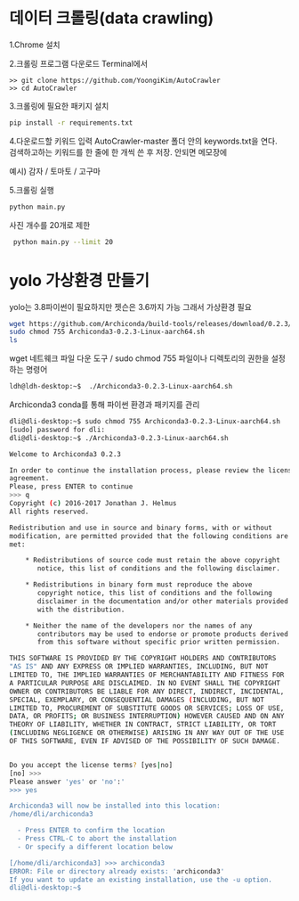 # 데이터 크롤링(data crawling)
1.Chrome 설치

2.크롤링 프로그램 다운로드
Terminal에서
~~~ blsh
>> git clone https://github.com/YoongiKim/AutoCrawler
>> cd AutoCrawler
~~~

3.크롤링에 필요한 패키지 설치
~~~ bash
pip install -r requirements.txt
~~~


4.다운로드할 키워드 입력
AutoCrawler-master 폴더 안의 keywords.txt을 연다.     
검색하고하는 키워드를 한 줄에 한 개씩 쓴 후 저장. 
안되면 메모장에

예시)
감자 /
토마토 /
고구마

5.크롤링 실행
~~~ bash
python main.py
~~~
사진 개수를 20개로 제한
~~~ bash
 python main.py --limit 20
~~~


# yolo 가상환경 만들기
yolo는 3.8파이썬이 필요하지만 젯슨은 3.6까지 가능 그래서 가상환경 필요

~~~ bash
wget https://github.com/Archiconda/build-tools/releases/download/0.2.3/Archiconda3-0.2.3-Linux-aarch64.sh
sudo chmod 755 Archiconda3-0.2.3-Linux-aarch64.sh
ls
~~~
wget 네트웨크 파일 다운 도구 / sudo chmod 755 파일이나 디렉토리의 권한을 설정하는 명령어


~~~ bash
ldh@ldh-desktop:~$  ./Archiconda3-0.2.3-Linux-aarch64.sh
~~~~
Archiconda3 conda를 통해 파이썬 환경과 패키지를 관리


~~~ bash
dli@dli-desktop:~$ sudo chmod 755 Archiconda3-0.2.3-Linux-aarch64.sh
[sudo] password for dli: 
dli@dli-desktop:~$ ./Archiconda3-0.2.3-Linux-aarch64.sh 
~~~
~~~bash
Welcome to Archiconda3 0.2.3

In order to continue the installation process, please review the license
agreement.
Please, press ENTER to continue
>>> q
Copyright (c) 2016-2017 Jonathan J. Helmus
All rights reserved.

Redistribution and use in source and binary forms, with or without
modification, are permitted provided that the following conditions are
met:

    * Redistributions of source code must retain the above copyright
       notice, this list of conditions and the following disclaimer.

    * Redistributions in binary form must reproduce the above
       copyright notice, this list of conditions and the following
       disclaimer in the documentation and/or other materials provided
       with the distribution.

    * Neither the name of the developers nor the names of any
       contributors may be used to endorse or promote products derived
       from this software without specific prior written permission.

THIS SOFTWARE IS PROVIDED BY THE COPYRIGHT HOLDERS AND CONTRIBUTORS
"AS IS" AND ANY EXPRESS OR IMPLIED WARRANTIES, INCLUDING, BUT NOT
LIMITED TO, THE IMPLIED WARRANTIES OF MERCHANTABILITY AND FITNESS FOR
A PARTICULAR PURPOSE ARE DISCLAIMED. IN NO EVENT SHALL THE COPYRIGHT
OWNER OR CONTRIBUTORS BE LIABLE FOR ANY DIRECT, INDIRECT, INCIDENTAL,
SPECIAL, EXEMPLARY, OR CONSEQUENTIAL DAMAGES (INCLUDING, BUT NOT
LIMITED TO, PROCUREMENT OF SUBSTITUTE GOODS OR SERVICES; LOSS OF USE,
DATA, OR PROFITS; OR BUSINESS INTERRUPTION) HOWEVER CAUSED AND ON ANY
THEORY OF LIABILITY, WHETHER IN CONTRACT, STRICT LIABILITY, OR TORT
(INCLUDING NEGLIGENCE OR OTHERWISE) ARISING IN ANY WAY OUT OF THE USE
OF THIS SOFTWARE, EVEN IF ADVISED OF THE POSSIBILITY OF SUCH DAMAGE.


Do you accept the license terms? [yes|no]
[no] >>> 
Please answer 'yes' or 'no':'
>>> yes

Archiconda3 will now be installed into this location:
/home/dli/archiconda3

  - Press ENTER to confirm the location
  - Press CTRL-C to abort the installation
  - Or specify a different location below

[/home/dli/archiconda3] >>> archiconda3
ERROR: File or directory already exists: 'archiconda3'
If you want to update an existing installation, use the -u option.
dli@dli-desktop:~$
~~~~
